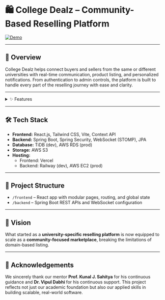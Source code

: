 # 🛍️ College Dealz – Community-Based Reselling Platform

[![Demo](https://img.shields.io/badge/Demo-College%20Dealz-blue?style=for-the-badge&logo=internet-explorer)](https://drive.google.com/file/d/1RnacIhkwju0lFp-iG7TfbVP8FpRYwolU/view?usp=drive_link)


---

## 🚀 Overview

College Dealz helps connect buyers and sellers from the same or different universities with real-time communication, product listing, and personalized notifications. From authentication to admin controls, the platform is built to handle every part of the reselling journey with ease and clarity.

---

<details>
<summary>✨ Features</summary>

### 🔐 Authentication
- Sign up & login via email
- Login with Google OAuth

### 📦 Product Operations
- Post, edit, delete, repost products
- View product details
- Mark product as sold
- Pagination for fast loading

### 💬 Chat Module
- Real-time 1:1 chat using WebSocket & STOMP

### 🔔 Notification System
- Receive alerts for:
  - Wantlist notificatiion
  - Matched wantlist items

### 📝 Feedback & Ratings
- Buyers can leave 1–5 star ratings and comments 
- Admin can view feedback summary for moderation

### 🧾 Profile & Dashboard
- View personal deals
- Switch between user and admin dashboard

### 🧑‍💼 Admin Controls
- Manage users, products, universities
- Assign admin roles
- Send warnings via email
- Switch back to user mode

### 🧡 Wishlist & Wantlist
- **Wishlist**: Bookmark interesting products to view or purchase later
- **Wantlist**: Add specific product needs — get **real-time notifications** when any seller lists a **matching product**, regardless of where it’s posted (deal, profile, etc.)

</details>


---

## 🛠️ Tech Stack

- **Frontend:** React.js, Tailwind CSS, Vite, Context API
- **Backend:** Spring Boot, Spring Security, WebSocket (STOMP), JPA
- **Database:** TiDB (dev), AWS RDS (prod)
- **Storage:** AWS S3
- **Hosting:**
  - Frontend: Vercel
  - Backend: Railway (dev), AWS EC2 (prod)

---

## 📂 Project Structure

- `/frontend` – React app with modular pages, routing, and global state
- `/backend` – Spring Boot REST APIs and WebSocket configuration

---


## 🎯 Vision

What started as a **university-specific reselling platform** is now equipped to scale as a **community-focused marketplace**, breaking the limitations of domain-based listing.

---

## 🤝 Acknowledgements

We sincerely thank our mentor **Prof. Kunal J. Sahitya** for his continuous guidance and **Dr. Vipul Dabhi** for his continuous support. This project reflects not just our academic foundation but also our applied skills in building scalable, real-world software.




